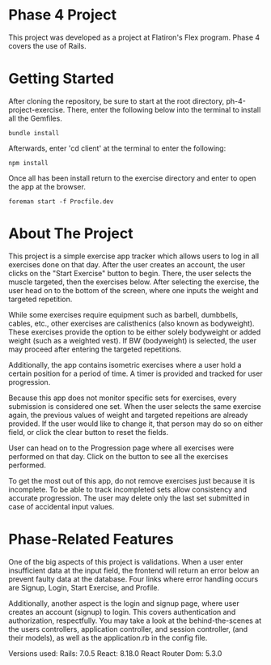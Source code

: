 # Phase 4 Project

This project was developed as a project at Flatiron's Flex program.  Phase 4 covers the use of Rails.

# Getting Started

After cloning the repository, be sure to start at the root directory, ph-4-project-exercise.  There, enter the following below into the terminal to install all the Gemfiles.  

```
bundle install
```
Afterwards, enter 'cd client' at the terminal to enter the following: 

```
npm install
```
Once all has been install return to the exercise directory and enter to open the app at the browser.

```
foreman start -f Procfile.dev
```

# About The Project

This project is a simple exercise app tracker which allows users to log in all exercises done on that day.  After the user creates an account, the user clicks on the "Start Exercise" button to begin.  There, the user selects the muscle targeted, then the exercises below.  After selecting the exercise, the user head on to the bottom of the screen, where one inputs the weight and targeted repetition.

While some exercises require equipment such as barbell, dumbbells, cables, etc., other exercises are calisthenics (also known as bodyweight).  These exercises provide the option to be either solely bodyweight or added weight (such as a weighted vest).  If BW (bodyweight) is selected, the user may proceed after entering the targeted repetitions.

Additionally, the app contains isometric exercises where a user hold a certain position for a period of time.  A timer is provided and tracked for user progression.

Because this app does not monitor specific sets for exercises, every submission is considered one set.  When the user selects the same exercise again, the previous values of weight and targeted repeitions are already provided.  If the user would like to change it, that person may do so on either field, or click the clear button to reset the fields.

User can head on to the Progression page where all exercises were performed on that day.  Click on the button to see all the exercises performed.

To get the most out of this app, do not remove exercises just because it is incomplete.  To be able to track incompleted sets allow consistency and accurate progression.  The user may delete only the last set submitted in case of accidental input values.

# Phase-Related Features 

One of the big aspects of this project is validations.  When a user enter insufficient data at the input field, the frontend will return an error below an prevent faulty data at the database.  Four links where error handling occurs are Signup, Login, Start Exercise, and Profile.

Additionally, another aspect is the login and signup page, where user creates an account (signup) to login.  This covers authentication and authorization, respectfully.  You may take a look at the behind-the-scenes at the users controllers, application controller, and session controller, (and their models), as well as the application.rb in the config file.

Versions used:
Rails: 7.0.5
React: 8.18.0
React Router Dom: 5.3.0
